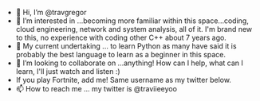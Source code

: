 - 👋 Hi, I’m @travgregor
- 👀 I’m interested in ...becoming more familiar within this space...coding, cloud engineering, network and system analysis, all of it. I'm brand new to this, no experience with coding other C++ about 7 years ago.
- 🌱 My current undertaking ... to learn Python as many have said it is probably the best language to learn as a beginner in this space.
- 💞️ I’m looking to collaborate on ...anything! How can I help, what can I learn, I'll just watch and listen :)
- If you play Fortnite, add me! Same username as my twitter below.
- 📫 How to reach me ... my twitter is @traviieeyoo

<!---
travgregor/travgregor is a ✨ special ✨ repository because its `README.md` (this file) appears on your GitHub profile.
You can click the Preview link to take a look at your changes.
--->
